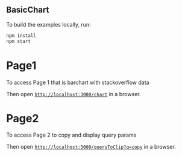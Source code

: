 ## BasicChart

To build the examples locally, run:

```bash
npm install
npm start
```

# Page1

To access Page 1 that is barchart with stackoverflow data

Then open [`http://localhost:3000/chart`](http://localhost:3000/chart) in a browser.

# Page2

To access Page 2 to copy and display query params

Then open [`http://localhost:3000/queryToClip?q=copy`](http://localhost:3000/queryToClip?q=copy) in a browser.
